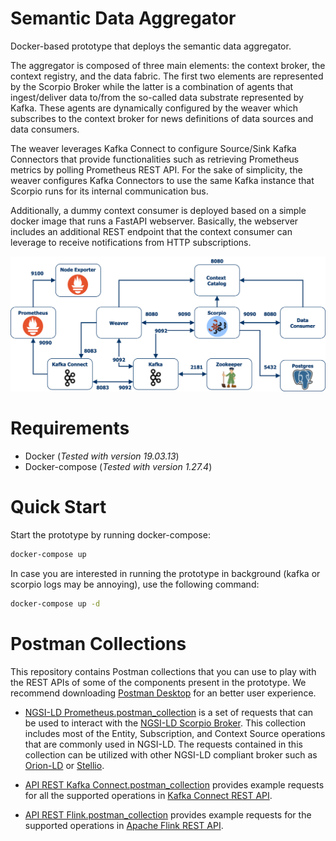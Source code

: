 # Semantic Data Aggregator

Docker-based prototype that deploys the semantic data aggregator.

The aggregator is composed of three main elements: the context broker, the context registry, and the data fabric. The first two elements are represented by the Scorpio Broker while the latter is a combination of agents that ingest/deliver data to/from the so-called data substrate represented by Kafka. These agents are dynamically configured by the weaver which subscribes to the context broker for news definitions of data sources and data consumers.

The weaver leverages Kafka Connect to configure Source/Sink Kafka Connectors that provide functionalities such as retrieving Prometheus metrics by polling Prometheus REST API. For the sake of simplicity, the weaver configures Kafka Connectors to use the same Kafka instance that Scorpio runs for its internal communication bus.

Additionally, a dummy context consumer is deployed based on a simple docker image that runs a FastAPI webserver. Basically, the webserver includes an additional REST endpoint that the context consumer can leverage to receive notifications from HTTP subscriptions.

![Docker Prototype](docs/collectors-docker-prototype.png)

# Requirements

- Docker (_Tested with version 19.03.13_)
- Docker-compose (_Tested with version 1.27.4_)

# Quick Start

Start the prototype by running docker-compose:
```bash
docker-compose up
```

In case you are interested in running the prototype in background (kafka or scorpio logs may be annoying), use the following command:
```bash
docker-compose up -d
```

# Postman Collections

This repository contains Postman collections that you can use to play with the REST APIs of some of the components present in the prototype. We recommend downloading [Postman Desktop](https://www.postman.com/downloads/) for an better user experience.

- [NGSI-LD Prometheus.postman_collection](postman_collections/NGSI-LD%20Prometheus.postman_collection.json) is a set of requests that can be used to interact with the [NGSI-LD Scorpio Broker](https://github.com/ScorpioBroker/ScorpioBroker). This collection includes most of the Entity, Subscription, and Context Source operations that are commonly used in NGSI-LD. The requests contained in this collection can be utilized with other NGSI-LD compliant broker such as [Orion-LD](https://github.com/FIWARE/context.Orion-LD) or [Stellio](https://github.com/stellio-hub/stellio-context-broker).
  
- [API REST Kafka Connect.postman_collection](postman_collections/API%20REST%20Kafka%20Connect.postman_collection.json) provides example requests for all the supported operations in [Kafka Connect REST API](https://docs.confluent.io/current/connect/references/restapi.html).

- [API REST Flink.postman_collection](postmam_collections/API%20REST%20Flink.postman_collection.json) provides example requests for the supported operations in [Apache Flink REST API](https://ci.apache.org/projects/flink/flink-docs-release-1.12/ops/rest_api.html).
    

